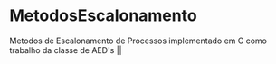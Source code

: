 # MetodosEscalonamento
Metodos de Escalonamento de Processos implementado em C como trabalho da classe de AED's || 
